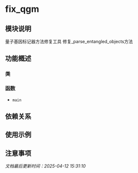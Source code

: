 # fix_qgm

## 模块说明
量子基因标记器方法修复工具
修复_parse_entangled_objects方法

## 功能概述

### 类


### 函数

- `main`

## 依赖关系

## 使用示例

## 注意事项

*文档最后更新时间：2025-04-12 15:31:10*